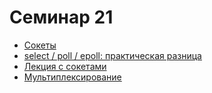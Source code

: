 # Семинар 21

* [Сокеты](https://github.com/blackav/hse-caos-2019/tree/master/20-socket)
* [select / poll / epoll: практическая разница](https://habr.com/ru/company/infopulse/blog/415259/)
* [Лекция с сокетами](https://github.com/blackav/hse-caos-2020/blob/master/00-lectures/32-signal/lecture32.pdf)
* [Мультиплексирование](https://github.com/hseos/hseos-course/tree/master/2018/21-poll)
